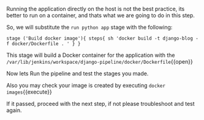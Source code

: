 Running the application directly on the host is not the best practice, its better to run on a container, and thats what we are going to do in this step.

So, we will substitute the `run python app` stage with the following:

`
		stage ('Build docker image'){
			steps{
				sh 'docker build -t django-blog -f docker/Dockerfile . '
			}
		}
`

This stage will build a Docker container for the application with the `/var/lib/jenkins/workspace/django-pipeline/docker/Dockerfile`{{open}}

Now lets Run the pipeline and test the stages you made.

Also you may check your image is created by executing `docker images`{{execute}}

If it passed, proceed with the next step, if not please troubleshoot and test again.
